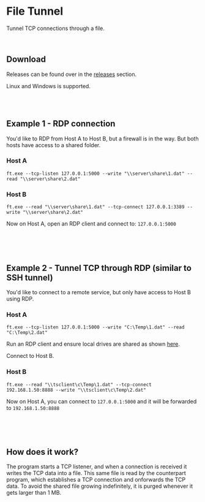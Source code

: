 # File Tunnel

Tunnel TCP connections through a file.

<br />

## Download
Releases can be found over in the [releases](https://github.com/fiddyschmitt/file_tunnel/releases) section.

Linux and Windows is supported.

<br />
<br />

## Example 1 - RDP connection

You'd like to RDP from Host A to Host B, but a firewall is in the way. But both hosts have access to a shared folder.

### Host A
``ft.exe --tcp-listen 127.0.0.1:5000 --write "\\server\share\1.dat" --read "\\server\share\2.dat"``

### Host B
``ft.exe --read "\\server\share\1.dat" --tcp-connect 127.0.0.1:3389 --write "\\server\share\2.dat"``

Now on Host A, open an RDP client and connect to: ``127.0.0.1:5000``

<br />
<br />
<br />

## Example 2 - Tunnel TCP through RDP (similar to SSH tunnel)

You'd like to connect to a remote service, but only have access to Host B using RDP.

### Host A
``ft.exe --tcp-listen 127.0.0.1:5000 --write "C:\Temp\1.dat" --read "C:\Temp\2.dat"``

Run an RDP client and ensure local drives are shared as shown [here](https://github.com/fiddyschmitt/file_tunnel/assets/15338956/eb890310-47f5-4b46-9f74-471ec1735450).

Connect to Host B.

### Host B
``ft.exe --read "\\tsclient\c\Temp\1.dat" --tcp-connect 192.168.1.50:8888 --write "\\tsclient\c\Temp\2.dat"``

Now on Host A, you can connect to `127.0.0.1:5000` and it will be forwarded to `192.168.1.50:8888`

<br />
<br />
<br />

## How does it work?
The program starts a TCP listener, and when a connection is received it writes the TCP data into a file. This same file is read by the counterpart program, which establishes a TCP connection and onforwards the TCP data.
To avoid the shared file growing indefinitely, it is purged whenever it gets larger than 1 MB.
